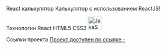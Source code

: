 React калькулятор
Калькулятор с использованием ReactJS!

Технологии
React HTML5 CSS3 <a href="https://developer.mozilla.org/en-US/docs/Web/JavaScript" target="_blank" rel="noreferrer"><img src="https://raw.githubusercontent.com/danielcranney/readme-generator/main/public/icons/skills/javascript-colored.svg" width="36" height="36" alt="JavaScript" /></a>

Ссылки проекта
[Проект доступен по ссылке - ](vladislavkiselov.github.io/Calculator)
